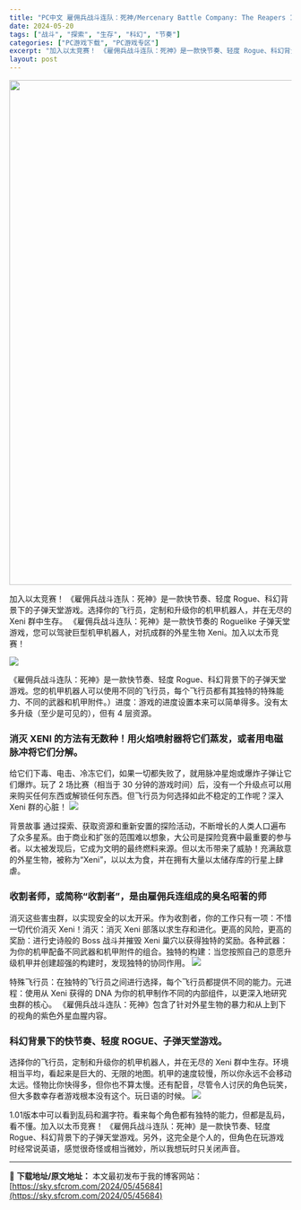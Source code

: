 ```yaml
---
title: "PC中文 雇佣兵战斗连队：死神/Mercenary Battle Company: The Reapers 1.6G"
date: 2024-05-20
tags: ["战斗", "探索", "生存", "科幻", "节奏"]
categories: ["PC游戏下载", "PC游戏专区"]
excerpt: "加入以太竞赛！ 《雇佣兵战斗连队：死神》是一款快节奏、轻度 Rogue、科幻背景下的子弹天堂游戏。选择你的飞行员，定制和升级你的机甲机器人，并在无尽的 Xeni 群中生存。 《雇佣兵战斗连队：死神》是一款快节奏的 Roguelike 子弹天堂游戏，您可以驾驶巨型机甲机器人，对抗成群的外星生物 Xen&hellip;"
layout: post
---
```


<img class="aligncenter size-full wp-image-45685" src="https://sky.sfcrom.com/wp-content/uploads/2024/05/2024052002035188.webp" alt="" width="600" height="900" />

加入以太竞赛！ 《雇佣兵战斗连队：死神》是一款快节奏、轻度 Rogue、科幻背景下的子弹天堂游戏。选择你的飞行员，定制和升级你的机甲机器人，并在无尽的 Xeni 群中生存。 《雇佣兵战斗连队：死神》是一款快节奏的 Roguelike 子弹天堂游戏，您可以驾驶巨型机甲机器人，对抗成群的外星生物 Xeni。加入以太币竞赛！

<img src="https://sky.sfcrom.com/wp-content/uploads/2024/05/20240520100658-c6ac5.jpeg" />

<span>《雇佣兵战斗连队：死神》是一款快节奏、轻度 Rogue、科幻背景下的子弹天堂游戏。您的机甲机​​器人可以使用不同的飞行员，每个飞行员都有其独特的特殊能力、不同的武器和机甲附件。）进度：游戏的进度设置本来可以简单得多。没有太多升级（至少是可见的），但有 4 层资源。</span>
<h3><span>消灭 XENI 的方法有无数种！用火焰喷射器将它们蒸发，或者用电磁脉冲将它们分解。</span></h3>
<span>给它们下毒、电击、冷冻它们，如果一切都失败了，就用脉冲星炮或爆炸子弹让它们爆炸。玩了 2 场比赛（相当于 30 分钟的游戏时间）后，没有一个升级点可以用来购买任何东西或解锁任何东西。但飞行员为何选择如此不稳定的工作呢？深入 Xeni 群的心脏！</span>

<img src="https://sky.sfcrom.com/wp-content/uploads/2024/05/20240520100704-9f7f5.jpeg" />

<span>背景故事 通过探索、获取资源和重新安置的探险活动，不断增长的人类人口遍布了众多星系。由于商业和扩张的范围难以想象，大公司是探险竞赛中最重要的参与者。以太被发现后，它成为文明的最终燃料来源。但以太币带来了威胁！充满敌意的外星生物，被称为“Xeni”，以以太为食，并在拥有大量以太储存库的行星上肆虐。</span>
<h3><span>收割者师，或简称“收割者”，是由雇佣兵连组成的臭名昭著的师</span></h3>
<span>消灭这些害虫群，以实现安全的以太开采。作为收割者，你的工作只有一项：不惜一切代价消灭 Xeni！消灭：消灭 Xeni 部落以求生存和进化。更高的风险，更高的奖励：进行史诗般的 Boss 战斗并摧毁 Xeni 巢穴以获得独特的奖励。各种武器：为你的机甲配备不同武器和机甲附件的组合。独特的构建：当您按照自己的意愿升级机甲并创建超强的构建时，发现独特的协同作用。</span>

<img src="https://sky.sfcrom.com/wp-content/uploads/2024/05/20240520100708-f38bd.jpeg" />

<span>特殊飞行员：在独特的飞行员之间进行选择，每个飞行员都提供不同的能力。元进程：使用从 Xeni 获得的 DNA 为你的机甲制作不同的内部组件，以更深入地研究虫群的核心。 《雇佣兵战斗连队：死神》包含了针对外星生物的暴力和从上到下的视角的紫色外星血腥内容。</span>
<h3><span>科幻背景下的快节奏、轻度 ROGUE、子弹天堂游戏。</span></h3>
<span>选择你的飞行员，定制和升级你的机甲机器人，并在无尽的 Xeni 群中生存。环境相当平均，看起来是巨大的、无限的地图。机甲的速度较慢，所以你永远不会移动太远。怪物比你快得多，但你也不算太慢。还有配音，尽管令人讨厌的角色玩笑，但大多数幸存者游戏根本没有这个。玩日语的时候。</span>

<img src="https://sky.sfcrom.com/wp-content/uploads/2024/05/20240520100712-84463.jpeg" />

1.01版本中可以看到乱码和漏字符。看来每个角色都有独特的能力，但都是乱码，看不懂。加入以太币竞赛！ 《雇佣兵战斗连队：死神》是一款快节奏、轻度 Rogue、科幻背景下的子弹天堂游戏。另外，这完全是个人的，但角色在玩游戏时经常说英语，感觉很奇怪或相当微妙，所以我想玩时只关闭声音。

---
📖 **下载地址/原文地址：** 本文最初发布于我的博客网站：[https://sky.sfcrom.com/2024/05/45684](https://sky.sfcrom.com/2024/05/45684)
